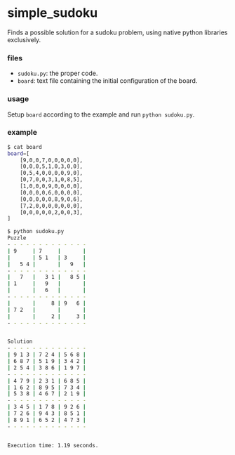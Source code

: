 # simple_sudoku

Finds a possible solution for a sudoku problem, using native python libraries exclusively.

### files
- `sudoku.py`: the proper code.
- `board`: text file containing the initial configuration of the board.

### usage
Setup `board` according to the example and run `python sudoku.py`.

### example
```bash
$ cat board
board=[
    [9,0,0,7,0,0,0,0,0],
    [0,0,0,5,1,0,3,0,0],
    [0,5,4,0,0,0,0,9,0],
    [0,7,0,0,3,1,0,8,5],
    [1,0,0,0,9,0,0,0,0],
    [0,0,0,0,6,0,0,0,0],
    [0,0,0,0,0,8,9,0,6],
    [7,2,0,0,0,0,0,0,0],
    [0,0,0,0,0,2,0,0,3],
]
```

```bash
$ python sudoku.py
Puzzle
- - - - - - - - - - - - -
| 9     | 7     |       |
|       | 5 1   | 3     |
|   5 4 |       |   9   |
- - - - - - - - - - - - -
|   7   |   3 1 |   8 5 |
| 1     |   9   |       |
|       |   6   |       |
- - - - - - - - - - - - -
|       |     8 | 9   6 |
| 7 2   |       |       |
|       |     2 |     3 |
- - - - - - - - - - - - -


Solution
- - - - - - - - - - - - -
| 9 1 3 | 7 2 4 | 5 6 8 |
| 6 8 7 | 5 1 9 | 3 4 2 |
| 2 5 4 | 3 8 6 | 1 9 7 |
- - - - - - - - - - - - -
| 4 7 9 | 2 3 1 | 6 8 5 |
| 1 6 2 | 8 9 5 | 7 3 4 |
| 5 3 8 | 4 6 7 | 2 1 9 |
- - - - - - - - - - - - -
| 3 4 5 | 1 7 8 | 9 2 6 |
| 7 2 6 | 9 4 3 | 8 5 1 |
| 8 9 1 | 6 5 2 | 4 7 3 |
- - - - - - - - - - - - -


Execution time: 1.19 seconds.
```